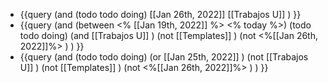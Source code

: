 - {{query (and (todo todo doing) [[Jan 26th, 2022]] [[Trabajos U]] ) }}
- {{query (and  (between <% [[Jan 19th, 2022]] %> <% today %>)     (todo todo doing)  (and   [[Trabajos U]]  )     (not [[Templates]] )  (not <%[[Jan 26th, 2022]]%> ) ) }}
- {{query (and (todo todo doing)  (or [[Jan 25th, 2022]] )   (not [[Trabajos U]] ) (not [[Templates]] )  (not <%[[Jan 26th, 2022]]%> ) ) }}